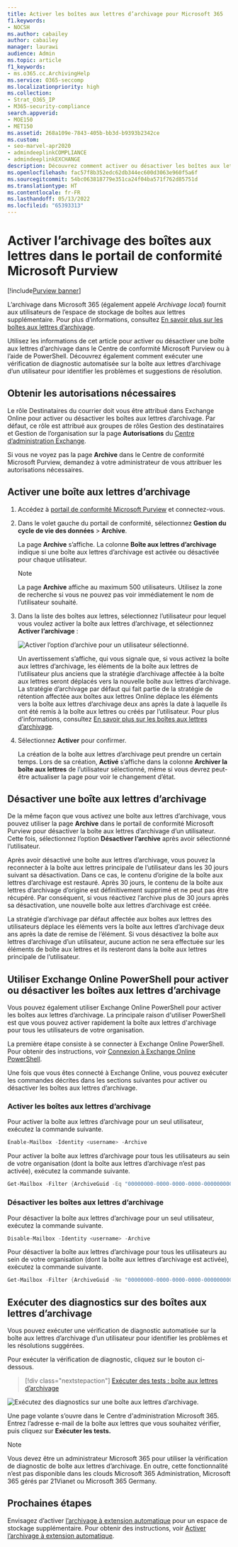 ```yaml
---
title: Activer les boîtes aux lettres d’archivage pour Microsoft 365
f1.keywords:
- NOCSH
ms.author: cabailey
author: cabailey
manager: laurawi
audience: Admin
ms.topic: article
f1_keywords:
- ms.o365.cc.ArchivingHelp
ms.service: O365-seccomp
ms.localizationpriority: high
ms.collection:
- Strat_O365_IP
- M365-security-compliance
search.appverid:
- MOE150
- MET150
ms.assetid: 268a109e-7843-405b-bb3d-b9393b2342ce
ms.custom:
- seo-marvel-apr2020
- admindeeplinkCOMPLIANCE
- admindeeplinkEXCHANGE
description: Découvrez comment activer ou désactiver les boîtes aux lettres d’archivage pour prendre en charge la conservation des messages, la découverte électronique et les exigences de conservation de votre organisation.
ms.openlocfilehash: fac57f8b352edc62db344ec600d3063e960f5a6f
ms.sourcegitcommit: 54bc063818779e351ca24f04ba571f762d85751d
ms.translationtype: HT
ms.contentlocale: fr-FR
ms.lasthandoff: 05/13/2022
ms.locfileid: "65393313"
---
```

# <a name="enable-archive-mailboxes-in-the-microsoft-purview-compliance-portal"></a>Activer l’archivage des boîtes aux lettres dans le portail de conformité Microsoft Purview

[!include[Purview banner](../includes/purview-rebrand-banner.md)]

L’archivage dans Microsoft 365 (également appelé *Archivage local*) fournit aux utilisateurs de l’espace de stockage de boîtes aux lettres supplémentaire. Pour plus d’informations, consultez [En savoir plus sur les boîtes aux lettres d’archivage](archive-mailboxes.md).

Utilisez les informations de cet article pour activer ou désactiver une boîte aux lettres d’archivage dans le Centre de conformité Microsoft Purview ou à l’aide de PowerShell. Découvrez également comment exécuter une vérification de diagnostic automatisée sur la boîte aux lettres d’archivage d’un utilisateur pour identifier les problèmes et suggestions de résolution.

## <a name="get-the-necessary-permissions"></a>Obtenir les autorisations nécessaires

Le rôle Destinataires du courrier doit vous être attribué dans Exchange Online pour activer ou désactiver les boîtes aux lettres d’archivage. Par défaut, ce rôle est attribué aux groupes de rôles Gestion des destinataires et Gestion de l’organisation sur la page **Autorisations** du <a href="https://go.microsoft.com/fwlink/p/?linkid=2059104" target="_blank">Centre d’administration Exchange</a>. 

Si vous ne voyez pas la page **Archive** dans le Centre de conformité Microsoft Purview, demandez à votre administrateur de vous attribuer les autorisations nécessaires.

## <a name="enable-an-archive-mailbox"></a>Activer une boîte aux lettres d’archivage

1. Accédez à <a href="https://go.microsoft.com/fwlink/p/?linkid=2077149" target="_blank">portail de conformité Microsoft Purview</a> et connectez-vous.

2. Dans le volet gauche du portail de conformité, sélectionnez **Gestion du cycle de vie des données** > **Archive**.

   La page **Archive** s’affiche. La colonne **Boîte aux lettres d’archivage** indique si une boîte aux lettres d’archivage est activée ou désactivée pour chaque utilisateur.

   > [!NOTE]
   > La page **Archive** affiche au maximum 500 utilisateurs. Utilisez la zone de recherche si vous ne pouvez pas voir immédiatement le nom de l’utilisateur souhaité.

3. Dans la liste des boîtes aux lettres, sélectionnez l’utilisateur pour lequel vous voulez activer la boîte aux lettres d’archivage, et sélectionnez **Activer l’archivage** :

   ![Activer l’option d’archive pour un utilisateur sélectionné.](../media/enable-archive-option.png)


   Un avertissement s’affiche, qui vous signale que, si vous activez la boîte aux lettres d’archivage, les éléments de la boîte aux lettres de l’utilisateur plus anciens que la stratégie d’archivage affectée à la boîte aux lettres seront déplacés vers la nouvelle boîte aux lettres d’archivage. La stratégie d’archivage par défaut qui fait partie de la stratégie de rétention affectée aux boîtes aux lettres Online déplace les éléments vers la boîte aux lettres d’archivage deux ans après la date à laquelle ils ont été remis à la boîte aux lettres ou créés par l’utilisateur. Pour plus d’informations, consultez [En savoir plus sur les boîtes aux lettres d’archivage](archive-mailboxes.md).

5. Sélectionnez **Activer** pour confirmer.

   La création de la boîte aux lettres d’archivage peut prendre un certain temps. Lors de sa création, **Activé** s’affiche dans la colonne **Archiver la boîte aux lettres** de l’utilisateur sélectionné, même si vous devrez peut-être actualiser la page pour voir le changement d’état.

## <a name="disable-an-archive-mailbox"></a>Désactiver une boîte aux lettres d’archivage

De la même façon que vous activez une boîte aux lettres d’archivage, vous pouvez utiliser la page **Archive** dans le portail de conformité Microsoft Purview pour désactiver la boîte aux lettres d’archivage d’un utilisateur. Cette fois, sélectionnez l’option **Désactiver l’archive** après avoir sélectionné l’utilisateur.

Après avoir désactivé une boîte aux lettres d’archivage, vous pouvez la reconnecter à la boîte aux lettres principale de l’utilisateur dans les 30 jours suivant sa désactivation. Dans ce cas, le contenu d’origine de la boîte aux lettres d’archivage est restauré. Après 30 jours, le contenu de la boîte aux lettres d’archivage d’origine est définitivement supprimé et ne peut pas être récupéré. Par conséquent, si vous réactivez l’archive plus de 30 jours après sa désactivation, une nouvelle boîte aux lettres d’archivage est créée.

La stratégie d’archivage par défaut affectée aux boîtes aux lettres des utilisateurs déplace les éléments vers la boîte aux lettres d’archivage deux ans après la date de remise de l’élément. Si vous désactivez la boîte aux lettres d’archivage d’un utilisateur, aucune action ne sera effectuée sur les éléments de boîte aux lettres et ils resteront dans la boîte aux lettres principale de l’utilisateur.

## <a name="use-exchange-online-powershell-to-enable-or-disable-archive-mailboxes"></a>Utiliser Exchange Online PowerShell pour activer ou désactiver les boîtes aux lettres d’archivage

Vous pouvez également utiliser Exchange Online PowerShell pour activer les boîtes aux lettres d’archivage. La principale raison d'utiliser PowerShell est que vous pouvez activer rapidement la boîte aux lettres d'archivage pour tous les utilisateurs de votre organisation.

La première étape consiste à se connecter à Exchange Online PowerShell. Pour obtenir des instructions, voir [Connexion à Exchange Online PowerShell](/powershell/exchange/connect-to-exchange-online-powershell).

Une fois que vous êtes connecté à Exchange Online, vous pouvez exécuter les commandes décrites dans les sections suivantes pour activer ou désactiver les boîtes aux lettres d’archivage.

### <a name="enable-archive-mailboxes"></a>Activer les boîtes aux lettres d’archivage

Pour activer la boîte aux lettres d’archivage pour un seul utilisateur, exécutez la commande suivante.

```powershell
Enable-Mailbox -Identity <username> -Archive
```

Pour activer la boîte aux lettres d’archivage pour tous les utilisateurs au sein de votre organisation (dont la boîte aux lettres d’archivage n’est pas activée), exécutez la commande suivante.

```powershell
Get-Mailbox -Filter {ArchiveGuid -Eq "00000000-0000-0000-0000-000000000000" -AND RecipientTypeDetails -Eq "UserMailbox"} | Enable-Mailbox -Archive
```

### <a name="disable-archive-mailboxes"></a>Désactiver les boîtes aux lettres d’archivage

Pour désactiver la boîte aux lettres d’archivage pour un seul utilisateur, exécutez la commande suivante.

```powershell
Disable-Mailbox -Identity <username> -Archive
```

Pour désactiver la boîte aux lettres d’archivage pour tous les utilisateurs au sein de votre organisation (dont la boîte aux lettres d’archivage est activée), exécutez la commande suivante.

```powershell
Get-Mailbox -Filter {ArchiveGuid -Ne "00000000-0000-0000-0000-000000000000" -AND RecipientTypeDetails -Eq "UserMailbox"} | Disable-Mailbox -Archive
```

## <a name="run-diagnostics-on-archive-mailboxes"></a>Exécuter des diagnostics sur des boîtes aux lettres d’archivage

Vous pouvez exécuter une vérification de diagnostic automatisée sur la boîte aux lettres d’archivage d’un utilisateur pour identifier les problèmes et les résolutions suggérées.

Pour exécuter la vérification de diagnostic, cliquez sur le bouton ci-dessous. 

> [!div class="nextstepaction"]
> [Exécuter des tests : boîte aux lettres d’archivage](https://aka.ms/PillarArchiveMailbox)

![Exécutez des diagnostics sur une boîte aux lettres d’archivage.](../media/ArchiveMailboxDiagnostics.png)

Une page volante s’ouvre dans le Centre d'administration Microsoft 365. Entrez l’adresse e-mail de la boîte aux lettres que vous souhaitez vérifier, puis cliquez sur **Exécuter les tests.**

> [!NOTE]
> Vous devez être un administrateur Microsoft 365 pour utiliser la vérification de diagnostic de boîte aux lettres d’archivage. En outre, cette fonctionnalité n’est pas disponible dans les clouds Microsoft 365 Administration, Microsoft 365 gérés par 21Vianet ou Microsoft 365 Germany.

## <a name="next-steps"></a>Prochaines étapes

Envisagez d’activer [l’archivage à extension automatique](autoexpanding-archiving.md) pour un espace de stockage supplémentaire. Pour obtenir des instructions, voir [Activer l’archivage à extension automatique](enable-autoexpanding-archiving.md).
